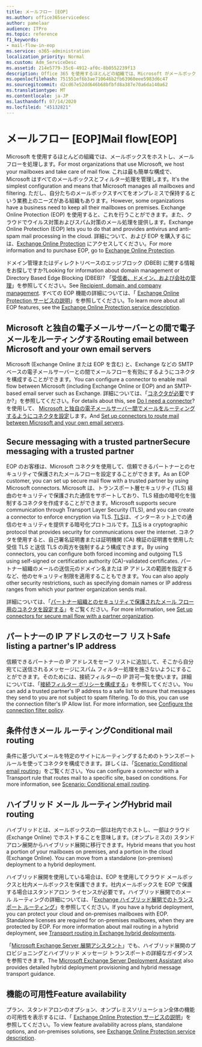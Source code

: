 ```yaml
---
title: メールフロー [EOP]
ms.author: office365servicedesc
author: pamelaar
audience: ITPro
ms.topic: reference
f1_keywords:
- mail-flow-in-eop
ms.service: o365-administration
localization_priority: Normal
ms.custom: Adm_ServiceDesc
ms.assetid: 214e5779-35c6-4912-af0c-8b0552239f13
description: Office 365 を使用するほとんどの組織では、Microsoft がメールボックスをホストし、メールフローを処理します。 これは最も簡単な構成で、Microsoft はすべてのメールボックスとフィルター処理を管理します。 ただし、自分たちのメールボックスすべてをオンプレミスで保持するという業務上のニーズがある組織もあります。 Exchange Online Protection (EOP) を使用すると、これを行うことができます。また、クラウドでウイルス対策およびスパム対策のメール処理を提供します。
ms.openlocfilehash: 751551ef6b3ae710646b2fb63960eee5983d6c47
ms.sourcegitcommit: d2cd67e52dd646b68bfbfd8a387e70a6da140a62
ms.translationtype: MT
ms.contentlocale: ja-JP
ms.lasthandoff: 07/14/2020
ms.locfileid: "45132821"
---
```

# <a name="mail-floweop"></a><span data-ttu-id="41152-106">メールフロー [EOP]</span><span class="sxs-lookup"><span data-stu-id="41152-106">Mail flow[EOP]</span></span>

<span data-ttu-id="41152-107">Microsoft を使用するほとんどの組織では、メールボックスをホストし、メールフローを処理します。</span><span class="sxs-lookup"><span data-stu-id="41152-107">For most organizations that use Microsoft, we host your mailboxes and take care of mail flow.</span></span> <span data-ttu-id="41152-108">これは最も簡単な構成で、Microsoft はすべてのメールボックスとフィルター処理を管理します。</span><span class="sxs-lookup"><span data-stu-id="41152-108">It's the simplest configuration and means that Microsoft manages all mailboxes and filtering.</span></span> <span data-ttu-id="41152-109">ただし、自分たちのメールボックスすべてをオンプレミスで保持するという業務上のニーズがある組織もあります。</span><span class="sxs-lookup"><span data-stu-id="41152-109">However, some organizations have a business need to keep all their mailboxes on premises.</span></span> <span data-ttu-id="41152-110">Exchange Online Protection (EOP) を使用すると、これを行うことができます。また、クラウドでウイルス対策およびスパム対策のメール処理を提供します。</span><span class="sxs-lookup"><span data-stu-id="41152-110">Exchange Online Protection (EOP) lets you to do that and provides antivirus and anti-spam mail processing in the cloud.</span></span> <span data-ttu-id="41152-111">詳細について、および EOP を購入するには、[Exchange Online Protection](https://products.office.com/exchange/exchange-email-security-spam-protection) にアクセスしてください。</span><span class="sxs-lookup"><span data-stu-id="41152-111">For more information and to purchase EOP, go to [Exchange Online Protection](https://products.office.com/exchange/exchange-email-security-spam-protection).</span></span>
  
<span data-ttu-id="41152-112">ドメイン管理またはディレクトリベースのエッジブロック (DBEB) に関する情報をお探しですか?</span><span class="sxs-lookup"><span data-stu-id="41152-112">Looking for information about domain management or Directory Based Edge Blocking (DBEB)?</span></span> <span data-ttu-id="41152-113">「[受信者、ドメイン、および会社の管理](recipient-domain-and-company-management.md)」を参照してください。</span><span class="sxs-lookup"><span data-stu-id="41152-113">See [Recipient, domain, and company management](recipient-domain-and-company-management.md).</span></span> <span data-ttu-id="41152-114">すべての EOP 機能の詳細については、「 [Exchange Online Protection サービスの説明](exchange-online-protection-service-description.md)」を参照してください。</span><span class="sxs-lookup"><span data-stu-id="41152-114">To learn more about all EOP features, see the [Exchange Online Protection service description](exchange-online-protection-service-description.md).</span></span>
  
## <a name="routing-email-between-microsoft-and-your-own-email-servers"></a><span data-ttu-id="41152-115">Microsoft と独自の電子メールサーバーとの間で電子メールをルーティングする</span><span class="sxs-lookup"><span data-stu-id="41152-115">Routing email between Microsoft and your own email servers</span></span>

<span data-ttu-id="41152-116">Microsoft (Exchange Online または EOP を含む) と、Exchange などの SMTP ベースの電子メールサーバーとの間でメールフローを有効にするようにコネクタを構成することができます。</span><span class="sxs-lookup"><span data-stu-id="41152-116">You can configure a connector to enable mail flow between Microsoft (including Exchange Online or EOP) and an SMTP-based email server such as Exchange.</span></span> <span data-ttu-id="41152-117">詳細については、「[コネクタが必要](https://docs.microsoft.com/exchange/mail-flow-best-practices/use-connectors-to-configure-mail-flow/do-i-need-to-create-a-connector)ですか?」を参照してください。</span><span class="sxs-lookup"><span data-stu-id="41152-117">For details about this, see [Do I need a connector](https://docs.microsoft.com/exchange/mail-flow-best-practices/use-connectors-to-configure-mail-flow/do-i-need-to-create-a-connector)?</span></span> <span data-ttu-id="41152-118">を使用して、 [Microsoft と独自の電子メールサーバー間でメールをルーティングするようにコネクタを設定](https://docs.microsoft.com/exchange/mail-flow-best-practices/use-connectors-to-configure-mail-flow/set-up-connectors-to-route-mail)します。</span><span class="sxs-lookup"><span data-stu-id="41152-118">And [Set up connectors to route mail between Microsoft and your own email servers](https://docs.microsoft.com/exchange/mail-flow-best-practices/use-connectors-to-configure-mail-flow/set-up-connectors-to-route-mail).</span></span>
  
## <a name="secure-messaging-with-a-trusted-partner"></a><span data-ttu-id="41152-119">Secure messaging with a trusted partner</span><span class="sxs-lookup"><span data-stu-id="41152-119">Secure messaging with a trusted partner</span></span>

<span data-ttu-id="41152-120">EOP のお客様は、Microsoft コネクタを使用して、信頼できるパートナーとのセキュリティで保護されたメールフローを設定することができます。</span><span class="sxs-lookup"><span data-stu-id="41152-120">As an EOP customer, you can set up secure mail flow with a trusted partner by using Microsoft connectors.</span></span> <span data-ttu-id="41152-121">Microsoft は、トランスポート層セキュリティ (TLS) 経由のセキュリティで保護された通信をサポートしており、TLS 経由の暗号化を強制するコネクタを作成することができます。</span><span class="sxs-lookup"><span data-stu-id="41152-121">Microsoft supports secure communication through Transport Layer Security (TLS), and you can create a connector to enforce encryption via TLS.</span></span> <span data-ttu-id="41152-122">[TLS](https://docs.microsoft.com/microsoft-365/compliance/exchange-online-uses-tls-to-secure-email-connections)は、インターネット上での通信のセキュリティを提供する暗号化プロトコルです。</span><span class="sxs-lookup"><span data-stu-id="41152-122">[TLS](https://docs.microsoft.com/microsoft-365/compliance/exchange-online-uses-tls-to-secure-email-connections) is a cryptographic protocol that provides security for communications over the internet.</span></span> <span data-ttu-id="41152-123">コネクタを使用すると、自己署名証明書または証明機関 (CA) 検証の証明書を使用した受信 TLS と送信 TLS の両方を強制するよう構成できます。</span><span class="sxs-lookup"><span data-stu-id="41152-123">By using connectors, you can configure both forced incoming and outgoing TLS using self-signed or certification authority (CA)-validated certificates.</span></span> <span data-ttu-id="41152-124">パートナー組織のメールの送信元のドメイン名または IP アドレスの範囲を指定するなど、他のセキュリティ制限を適用することもできます。</span><span class="sxs-lookup"><span data-stu-id="41152-124">You can also apply other security restrictions, such as specifying domain names or IP address ranges from which your partner organization sends mail.</span></span> 
  
<span data-ttu-id="41152-125">詳細については、「[パートナー組織とのセキュリティで保護されたメール フロー用のコネクタを設定する](https://docs.microsoft.com/exchange/mail-flow-best-practices/use-connectors-to-configure-mail-flow/set-up-connectors-for-secure-mail-flow-with-a-partner)」をご覧ください。</span><span class="sxs-lookup"><span data-stu-id="41152-125">For more information, see [Set up connectors for secure mail flow with a partner organization](https://docs.microsoft.com/exchange/mail-flow-best-practices/use-connectors-to-configure-mail-flow/set-up-connectors-for-secure-mail-flow-with-a-partner).</span></span>
  
## <a name="safe-listing-a-partners-ip-address"></a><span data-ttu-id="41152-126">パートナーの IP アドレスのセーフ リスト</span><span class="sxs-lookup"><span data-stu-id="41152-126">Safe listing a partner's IP address</span></span>

<span data-ttu-id="41152-p106">信頼できるパートナーの IP アドレスをセーフ リストに追加して、そこから自分宛てに送信されるメッセージにスパム フィルター処理を施さないようにすることができます。そのためには、接続フィルターの IP 許可一覧を使います。詳細については、「[接続フィルター ポリシーを構成する](https://go.microsoft.com/fwlink/p/?LinkID=287108)」を参照してください。</span><span class="sxs-lookup"><span data-stu-id="41152-p106">You can add a trusted partner's IP address to a safe list to ensure that messages they send to you are not subject to spam filtering. To do this, you can use the connection filter's IP Allow list. For more information, see [Configure the connection filter policy](https://go.microsoft.com/fwlink/p/?LinkID=287108).</span></span>
  
## <a name="conditional-mail-routing"></a><span data-ttu-id="41152-130">条件付きメール ルーティング</span><span class="sxs-lookup"><span data-stu-id="41152-130">Conditional mail routing</span></span>

<span data-ttu-id="41152-p107">条件に基づいてメールを特定のサイトにルーティングするためのトランスポート ルールを使ってコネクタを構成できます。詳しくは、「[Scenario: Conditional email routing](https://docs.microsoft.com/exchange/mail-flow-best-practices/use-connectors-to-configure-mail-flow/conditional-mail-routing)」をご覧ください。</span><span class="sxs-lookup"><span data-stu-id="41152-p107">You can configure a connector with a Transport rule that routes mail to a specific site, based on conditions. For more information, see [Scenario: Conditional email routing](https://docs.microsoft.com/exchange/mail-flow-best-practices/use-connectors-to-configure-mail-flow/conditional-mail-routing).</span></span>
  
## <a name="hybrid-mail-routing"></a><span data-ttu-id="41152-133">ハイブリッド メール ルーティング</span><span class="sxs-lookup"><span data-stu-id="41152-133">Hybrid mail routing</span></span>

<span data-ttu-id="41152-p108">ハイブリッドとは、メールボックスの一部は社内でホストし、一部はクラウド (Exchange Online) でホストすることを意味します。(オンプレミスの) スタンドアロン展開からハイブリッド展開に移行できます。</span><span class="sxs-lookup"><span data-stu-id="41152-p108">Hybrid means that you host a portion of your mailboxes on premises, and a portion in the cloud (Exchange Online). You can move from a standalone (on-premises) deployment to a hybrid deployment.</span></span>
  
<span data-ttu-id="41152-p109">ハイブリッド展開を使用している場合は、EOP を使用してクラウド メールボックスと社内メールボックスを保護できます。社内メールボックスを EOP で保護する場合はスタンドアロン ライセンスが必要です。ハイブリッド展開でのメール ルーティングの詳細については、「[Exchange ハイブリッド展開でのトランスポート ルーティング](https://go.microsoft.com/fwlink/p/?LinkId=271757)」を参照してください。</span><span class="sxs-lookup"><span data-stu-id="41152-p109">If you have a hybrid deployment, you can protect your cloud and on-premises mailboxes with EOP. Standalone licenses are required for on-premises mailboxes, when they are protected by EOP. For more information about mail routing in a hybrid deployment, see [Transport routing in Exchange hybrid deployments](https://go.microsoft.com/fwlink/p/?LinkId=271757).</span></span>
  
<span data-ttu-id="41152-139">「[Microsoft Exchange Server 展開アシスタント](https://go.microsoft.com/fwlink/p/?LinkId=287036)」でも、ハイブリッド展開のプロビジョニングとハイブリッド メッセージ トランスポートの詳細なガイダンスを参照できます。</span><span class="sxs-lookup"><span data-stu-id="41152-139">The [Microsoft Exchange Server Deployment Assistant](https://go.microsoft.com/fwlink/p/?LinkId=287036) also provides detailed hybrid deployment provisioning and hybrid message transport guidance.</span></span> 
  
## <a name="feature-availability"></a><span data-ttu-id="41152-140">機能の可用性</span><span class="sxs-lookup"><span data-stu-id="41152-140">Feature availability</span></span>

<span data-ttu-id="41152-141">プラン、スタンドアロンのオプション、オンプレミスソリューション全体の機能の可用性を表示するには、「 [Exchange Online Protection サービスの説明](exchange-online-protection-service-description.md)」を参照してください。</span><span class="sxs-lookup"><span data-stu-id="41152-141">To view feature availability across plans, standalone options, and on-premises solutions, see [Exchange Online Protection service description](exchange-online-protection-service-description.md).</span></span>
